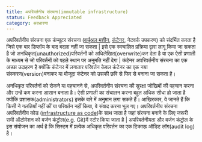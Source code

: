 ```yaml
---
title: अपरिवर्तनीय संरचना(immutable infrastructure)
status: Feedback Appreciated
category: अवधारणा
---
```


अपरिवर्तनीय संरचना एक कंप्यूटर संरचना
([वर्चुअल मशीन](/virtual-machine/), [कंटेनर](/container/), नेटवर्क उपकरण) 
को संदर्भित करता है जिसे एक बार डिप्लॉय के बाद बदला नहीं जा सकता |
इसे एक स्वचालित प्रक्रिया द्वारा लागू किया जा सकता है जो अनधिकृत(unauthorized)परिवर्तनों को अधिलेखित(overwrite)कर देता है या एक ऐसी प्रणाली के माध्यम से जो परिवर्तनों को पहले स्थान पर अनुमति नहीं देगा | 
कंटेनर अपरिवर्तनीय संरचना का एक अच्छा उदाहरण है क्योंकि कंटेनर में लगातार परिवर्तन केवल कंटेनर का एक नया संस्करण(version)बनाकर या मौजूदा कंटेनर को उसकी छवि से फिर से बनाना जा सकता है।

अनधिकृत परिवर्तनों को रोकने या पहचानने से, 
अपरिवर्तनीय संरचना की सुरक्षा जोखिमों की पहचान करना और उन्हें कम करना आसान बनाता है।
ऐसी प्रणाली का संचालन करना बहुत अधिक सीधा हो जाता है 
क्योंकि प्रशासक(administrators) इसके बारे में अनुमान लगा सकते हैं। 
आखिरकार, वे जानते हैं कि किसी ने गलतियाँ नहीं कीं या परिवर्तन नहीं किया, वे संवाद करना भूल गए।
अपरिवर्तनीय संरचना अपरिवर्तनीय कोड ([infrastructure as code](/infrastructure-as-code/))के साथ जाता है जहां संरचना बनाने के लिए जरूरी सभी ऑटोमेशन को वर्जन कंट्रोल(e.g. Git)में स्टोर किया जाता है | अपरिवर्तनीयता और वर्जन कंट्रोल के इस संयोजन का अर्थ है कि सिस्टम में प्रत्येक अधिकृत परिवर्तन का एक टिकाऊ ऑडिट लॉग(audit log) है।
